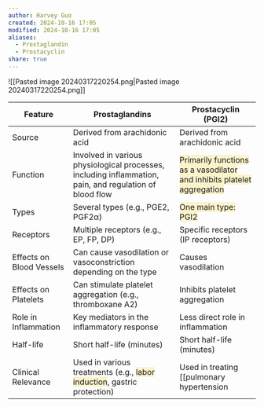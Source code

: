```yaml
---
author: Harvey Guo
created: 2024-10-16 17:05
modified: 2024-10-16 17:05
aliases:
  - Prostaglandin
  - Prostacyclin
share: true
---
```

![[Pasted image 20240317220254.png|Pasted image 20240317220254.png]]

| Feature                  | Prostaglandins                                                                                                                | Prostacyclin (PGI2)                                                                                                           |
| ------------------------ | ----------------------------------------------------------------------------------------------------------------------------- | ----------------------------------------------------------------------------------------------------------------------------- |
| Source                   | Derived from arachidonic acid                                                                                                 | Derived from arachidonic acid                                                                                                 |
| Function                 | Involved in various physiological processes, including inflammation, pain, and regulation of blood flow                       | <span style="background:rgba(240, 200, 0, 0.2)">Primarily functions as a vasodilator and inhibits platelet aggregation</span> |
| Types                    | Several types (e.g., PGE2, PGF2α)                                                                                             | <span style="background:rgba(240, 200, 0, 0.2)">One main type: PGI2</span>                                                    |
| Receptors                | Multiple receptors (e.g., EP, FP, DP)                                                                                         | Specific receptors (IP receptors)                                                                                             |
| Effects on Blood Vessels | Can cause vasodilation or vasoconstriction depending on the type                                                              | Causes vasodilation                                                                                                           |
| Effects on Platelets     | Can stimulate platelet aggregation (e.g., thromboxane A2)                                                                     | Inhibits platelet aggregation                                                                                                 |
| Role in Inflammation     | Key mediators in the inflammatory response                                                                                    | Less direct role in inflammation                                                                                              |
| Half-life                | Short half-life (minutes)                                                                                                     | Short half-life (minutes)                                                                                                     |
| Clinical Relevance       | Used in various treatments (e.g., <span style="background:rgba(240, 200, 0, 0.2)">labor induction</span>, gastric protection) | Used in treating [[pulmonary hypertension|pulmonary hypertension]] and cardiovascular diseases                                                       |

